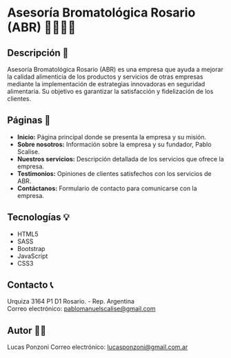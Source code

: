 # Asesoría Bromatológica Rosario (ABR) 👨🏻‍🔬🧪

## Descripción 📌
Asesoría Bromatológica Rosario (ABR) es una empresa que ayuda a mejorar la calidad alimenticia de los productos y servicios de otras empresas mediante la implementación de estrategias innovadoras en seguridad alimentaria. Su objetivo es garantizar la satisfacción y fidelización de los clientes.

## Páginas 🔗
- **Inicio:** Página principal donde se presenta la empresa y su misión.
- **Sobre nosotros:** Información sobre la empresa y su fundador, Pablo Scalise.
- **Nuestros servicios:** Descripción detallada de los servicios que ofrece la empresa.
- **Testimonios:** Opiniones de clientes satisfechos con los servicios de ABR.
- **Contáctanos:** Formulario de contacto para comunicarse con la empresa.

## Tecnologías 💡
- HTML5
- SASS
- Bootstrap
- JavaScript
- CSS3

## Contacto 📞
Urquiza 3164 P1 D1 Rosario. - Rep. Argentina  
Correo electrónico: pablomanuelscalise@gmail.com

## Autor 👋🏻
Lucas Ponzoni
Correo electrónico: lucasponzoni@gmail.com.ar
